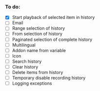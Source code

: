 ### To do:
 - [X] Start playback of selected item in history
 - [ ] Email
 - [ ] Range selection of history
 - [ ] From selection of history
 - [ ] Paginated selection of complete history
 - [ ] Multilingual
 - [ ] Addon name from variable
 - [ ] Icon
 - [ ] Search history
 - [ ] Clear history
 - [ ] Delete items from history
 - [ ] Temporary disable recording history
 - [ ] Logging exceptions